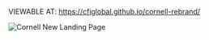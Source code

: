 VIEWABLE AT: https://cfiglobal.github.io/cornell-rebrand/

![Cornell New Landing Page](https://i.imgur.com/CJ3G5xC.png)

